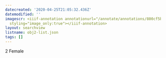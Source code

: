 ```yaml
---
datecreated: '2020-04-25T21:05:32.436Z'
datemodified: ''
imagescr: <iiif-annotation annotationurl="/annotate/annotations/800cf5b8-8738-11ea-9f02-5254008afee6.json"
  styling="image_only:true"></iiif-annotation>
layout: searchview
listname: obj2-list.json
tags: []
---
```

2 Female